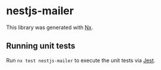 # nestjs-mailer

This library was generated with [Nx](https://nx.dev).

## Running unit tests

Run `nx test nestjs-mailer` to execute the unit tests via
[Jest](https://jestjs.io).
